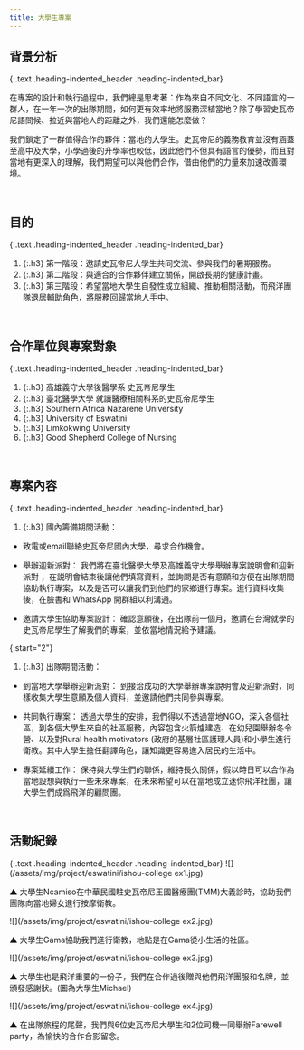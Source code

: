 ```yaml
---
title: 大學生專案
---
```

## 背景分析
{:.text .heading-indented_header .heading-indented_bar}
<p>在專案的設計和執行過程中，我們總是思考著：作為來自不同文化、不同語言的一群人，在一年一次的出隊期間，如何更有效率地將服務深植當地？除了學習史瓦帝尼語問候、拉近與當地人的距離之外，我們還能怎麼做？</p>
<p>我們鎖定了一群值得合作的夥伴：當地的大學生。史瓦帝尼的義務教育並沒有涵蓋至高中及大學，小學過後的升學率也較低，因此他們不但具有語言的優勢，而且對當地有更深入的理解，我們期望可以與他們合作，借由他們的力量來加速改善環境。</p>


&nbsp;



## 目的
{:.text .heading-indented_header .heading-indented_bar}
1. {:.h3} 第一階段：邀請史瓦帝尼大學生共同交流、參與我們的暑期服務。
1. {:.h3} 第二階段：與適合的合作夥伴建立關係，開啟長期的健康計畫。
1. {:.h3} 第三階段：希望當地大學生自發性成立組織、推動相關活動，而飛洋團隊退居輔助角色，將服務回歸當地人手中。

&nbsp;



## 合作單位與專案對象
{:.text .heading-indented_header .heading-indented_bar}
1. {:.h3} 高雄義守大學後醫學系 史瓦帝尼學生
1. {:.h3} 臺北醫學大學 就讀醫療相關科系的史瓦帝尼學生
1. {:.h3} Southern Africa Nazarene University
1. {:.h3} University of Eswatini
1. {:.h3} Limkokwing University
1. {:.h3} Good Shepherd College of Nursing

&nbsp;



## 專案內容
{:.text .heading-indented_header .heading-indented_bar}
1. {:.h3} 國內籌備期間活動：

- 致電或email聯絡史瓦帝尼國內大學，尋求合作機會。
- 舉辦迎新派對：
我們將在臺北醫學大學及高雄義守大學舉辦專案說明會和迎新派對 ，在説明會結束後讓他們填寫資料，並詢問是否有意願和方便在出隊期間協助執行專案，以及是否可以讓我們到他們的家鄉進行專案。進行資料收集後，在臉書和 WhatsApp 開群組以利溝通。

- 邀請大學生協助專案設計：
確認意願後，在出隊前一個月，邀請在台灣就學的史瓦帝尼學生了解我們的專案，並依當地情況給予建議。


{:start="2"}
1. {:.h3} 出隊期間活動：

- 到當地大學舉辦迎新派對：
到接洽成功的大學舉辦專案說明會及迎新派對，同樣收集大學生意願及個人資料，並邀請他們共同參與專案。

- 共同執行專案：
透過大學生的安排，我們得以不透過當地NGO，深入各個社區，到各個大學生來自的社區服務，內容包含火箭爐建造、在幼兒園舉辦冬令營、以及對Rural health motivators (政府的基層社區護理人員)和小學生進行衛教。其中大學生擔任翻譯角色，讓知識更容易進入居民的生活中。

- 專案延續工作：
保持與大學生們的聯係，維持長久關係，假以時日可以合作為當地設想與執行一些未來專案，在未來希望可以在當地成立迷你飛洋社團，讓大學生們成爲飛洋的顧問團。


&nbsp;


## 活動紀錄
{:.text .heading-indented_header .heading-indented_bar}
![](/assets/img/project/eswatini/ishou-college ex1.jpg)
<p>▲	大學生Ncamiso在中華民國駐史瓦帝尼王國醫療團(TMM)大義診時，協助我們團隊向當地婦女進行按摩衛教。</p>
![](/assets/img/project/eswatini/ishou-college ex2.jpg)
<p>▲	大學生Gama協助我們進行衛教，地點是在Gama從小生活的社區。</p>
![](/assets/img/project/eswatini/ishou-college ex3.jpg)
<p>▲	大學生也是飛洋重要的一份子，我們在合作過後贈與他們飛洋團服和名牌，並頒發感謝狀。(圖為大學生Michael)</p>
![](/assets/img/project/eswatini/ishou-college ex4.jpg)
<p>▲	在出隊旅程的尾聲，我們與6位史瓦帝尼大學生和2位司機一同舉辦Farewell party，為愉快的合作合影留念。</p>

